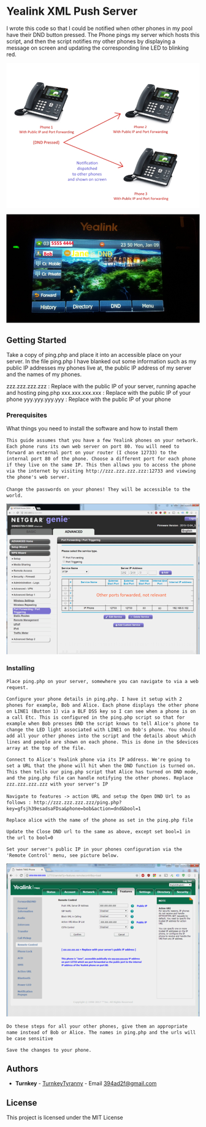 # Yealink XML Push Server 

I wrote this code so that I could be notified when other phones in my pool have their DND button pressed. The Phone pings my server which hosts this script, and then the script notifies my other phones by displaying a message on screen and updating the corresponding line LED to blinking red.

![yealink](https://github.com/TurnkeyTyranny/yealink-push-server/raw/master/yealink-dispatch.jpg)

![yealink 2](https://github.com/TurnkeyTyranny/yealink-push-server/raw/master/example%20dnd%20mode.jpg)


## Getting Started

Take a copy of ping.php and place it into an accessible place on your server. In the file ping.php I have blanked out some information such as my public IP addresses my phones live at, the public IP address of my server and the names of my phones.

zzz.zzz.zzz.zzz : Replace with the public IP of your server, running apache and hosting ping.php
xxx.xxx.xxx.xxx : Replace with the public IP of your phone
yyy.yyy.yyy.yyy : Replace with the public IP of your phone

### Prerequisites

What things you need to install the software and how to install them

```
This guide assumes that you have a few Yealink phones on your network. Each phone runs its own web server on port 80. You will need to forward an external port on your router (I chose 12733) to the internal port 80 of the phone. Choose a different port for each phone if they live on the same IP. This then allows you to access the phone via the internet by visiting http://zzz.zzz.zzz.zzz:12733 and viewing the phone's web server. 

Change the passwords on your phones! They will be accessible to the world.
```

![yealink port forward](https://github.com/TurnkeyTyranny/yealink-push-server/raw/master/port-forwarded-phone.png)

### Installing

```
Place ping.php on your server, somewhere you can navigate to via a web request.
```

```
Configure your phone details in ping.php. I have it setup with 2 phones for example, Bob and Alice. Each phone displays the other phone on LINE1 (Button 1) via a BLF DSS key so I can see when a phone is on a call Etc. This is configured in the ping.php script so that for example when Bob presses DND the script knows to tell Alice's phone to change the LED light associated with LINE1 on Bob's phone. You should add all your other phones into the script and the details about which lines and people are shown on each phone. This is done in the $devices array at the top of the file.
```

```
Connect to Alice's Yealink phone via its IP address. We're going to set a URL that the phone will hit when the DND function is turned on. This then tells our ping.php script that Alice has turned on DND mode, and the ping.php file can handle notifying the other phones. Replace zzz.zzz.zzz.zzz with your server's IP 

Navigate to features -> action URL and setup the Open DND Url to as follows : http://zzz.zzz.zzz.zzz/ping.php?key=gfsjh39esadsaFDsa&phone=bob&action=dnd&bool=1
```

```
Replace alice with the name of the phone as set in the ping.php file
```

```
Update the Close DND url to the same as above, except set bool=1 in the url to bool=0
```

```
Set your server's public IP in your phones configuration via the 'Remote Control' menu, see picture below.
```

![yealink remote server](https://github.com/TurnkeyTyranny/yealink-push-server/raw/master/jane.png)

```
Do these steps for all your other phones, give them an appropriate name instead of Bob or Alice. The names in ping.php and the urls will be case sensitive
```

```
Save the changes to your phone.
```


## Authors

* **Turnkey** - [TurnkeyTyranny](https://github.com/TurnkeyTyranny) - Email 394ad2f@gmail.com

## License

This project is licensed under the MIT License
